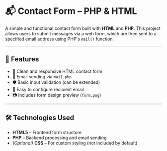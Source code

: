 # 📬 Contact Form – PHP & HTML

A simple and functional contact form built with **HTML** and **PHP**. This project allows users to submit messages via a web form, which are then sent to a specified email address using PHP's `mail()` function.

---

## 🌟 Features

- 📄 Clean and responsive HTML contact form
- 📧 Email sending via `mail.php`
- 🛡️ Basic input validation (can be extended)
- 💌 Easy to configure recipient email
- 📷 Includes form design preview (`form.png`)

---

## 🛠️ Technologies Used

- **HTML5** – Frontend form structure
- **PHP** – Backend processing and email sending
- *(Optional)* **CSS** – For custom styling (not included by default)
